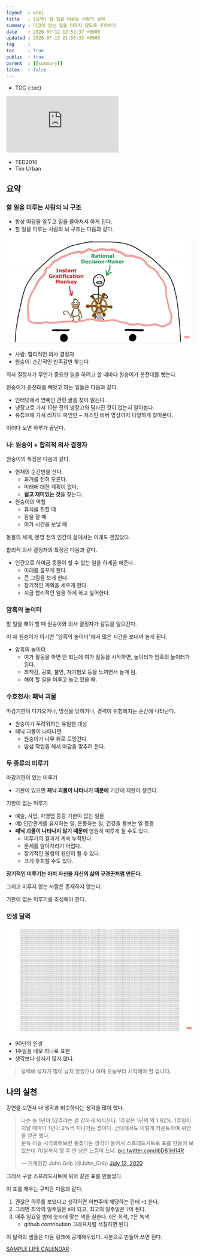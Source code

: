 ```yaml
---
layout  : wiki
title   : (요약) 할 일을 미루는 사람의 심리
summary : 마감이 없는 일을 미루지 않도록 주의하라
date    : 2020-07-12 12:52:37 +0900
updated : 2020-07-13 21:50:33 +0900
tag     : 
toc     : true
public  : true
parent  : [[summary]]
latex   : false
---
```

* TOC
{:toc}

<iframe max-width="100%" height="auto" src="https://www.youtube.com/embed/arj7oStGLkU" frameborder="0" allow="accelerometer; autoplay; encrypted-media; gyroscope; picture-in-picture" allowfullscreen></iframe>

- TED2016
- Tim Urban

## 요약
### 할 일을 미루는 사람의 뇌 구조

- 항상 마감을 앞두고 일을 몰아쳐서 하게 된다.
- 할 일을 미루는 사람의 뇌 구조는 다음과 같다.

![]( /post-img/summary-inside-the-mind-of-a-master-procrastinator-tim-urban/brain.jpg )

- 사람: 합리적인 의사 결정자
- 원숭이: 순간적인 만족감만 찾는다

의사 결정자가 무언가 중요한 일을 하려고 할 때마다 원숭이가 운전대를 뺏는다.

원숭이가 운전대를 빼앗고 하는 일들은 다음과 같다.

- 인터넷에서 연예인 관련 글을 찾아 읽는다.
- 냉장고로 가서 10분 전의 냉장고와 달라진 것이 없는지 알아본다.
- 유튜브에 가서 리처드 파인만 ~ 저스틴 비버 영상까지 다양하게 찾아본다.

이러다 보면 하루가 끝난다.

### 나: 원숭이 + 합리적 의사 결정자

원숭이의 특징은 다음과 같다.

- 현재의 순간만을 산다.
    - 과거를 전혀 모른다.
    - 미래에 대한 계획이 없다.
    - **쉽고 재미있는 것**을 찾는다.
- 원숭이의 역할
    - 휴식을 취할 때
    - 잠을 잘 때
    - 여가 시간을 보낼 때

동물의 세계, 문명 전의 인간의 삶에서는 이래도 괜찮았다.

합리적 의사 결정자의 특징은 다음과 같다.

- 인간으로 하여금 동물이 할 수 없는 일을 하게끔 해준다.
    - 미래를 꿈꾸게 한다.
    - 큰 그림을 보게 한다.
    - 장기적인 계획을 세우게 한다.
    - 지금 합리적인 일을 하게 하고 싶어한다.

### 암흑의 놀이터

할 일을 해야 할 때 원숭이와 의사 결정자가 갈등을 일으킨다.

이 때 원숭이가 이기면 "암흑의 놀이터"에서 많은 시간을 보내며 놀게 된다.

- 암흑의 놀이터
    - 여가 활동을 하면 안 되는데 여가 활동을 시작하면, 놀이터가 암흑의 놀이터가 된다.
    - 죄책감, 공포, 불안, 자기혐오 등을 느끼면서 놀게 됨.
    - 해야 할 일을 미루고 놀고 있을 때.

### 수호천사: 패닉 괴물

마감기한이 다가오거나, 망신을 당하거나, 경력이 위험해지는 순간에 나타난다.

- 원숭이가 두려워하는 유일한 대상
- 패닉 괴물이 나타나면
    - 원숭이가 나무 위로 도망간다.
    - 밤샘 작업을 해서 마감을 맞추려 한다.

### 두 종류의 미루기

마감기한이 있는 미루기

- 기한이 있으면 **패닉 괴물이 나타나기 때문에** 기간에 제한이 생긴다.

기한이 없는 미루기

- 예술, 사업, 자영업 등등 기한이 없는 일들
- 예) 인간관계를 유지하는 일, 운동하는 일, 건강을 돌보는 일 등등
- **패닉 괴물이 나타나지 않기 때문에** 영원히 미루게 될 수도 있다.
    - 미루기의 결과가 계속 누적된다.
    - 문제를 알아차리기 어렵다.
    - 장기적인 불행의 원인이 될 수 있다.
    - 크게 후회할 수도 있다.

**장기적인 미루기는 마치 자신을 자신의 삶의 구경꾼처럼 만든다.**

그리고 미루지 않는 사람은 존재하지 않는다.

기한이 없는 미루기를 조심해야 한다.

### 인생 달력

![]( /post-img/summary-inside-the-mind-of-a-master-procrastinator-tim-urban/life-calendar.jpg )

- 90년의 인생
- 1주일을 네모 하나로 표현
- 생각보다 상자가 많지 않다.

> 달력에 상자가 많이 남지 않았으니 아마 오늘부터 시작해야 할 겁니다.


## 나의 실천

강연을 보면서 내 생각과 비슷하다는 생각을 많이 했다.

<blockquote class="twitter-tweet"><p lang="ko" dir="ltr">나는 늘 1년이 52주라는 걸 강하게 의식한다. 1주일은 1년의 약 1.92%. 1주일이 지날 때마다 1년이 2%씩 지나가는 셈이다. 군대에서도 이렇게 카운트하며 위안을 얻곤 했다.<br>문득 이걸 시각화해보면 좋겠다는 생각이 들어서 스프레드시트로 표를 만들어 보았는데 70살까지 몇 주 안 남은 느낌이 드네. <a href="https://t.co/ibD81iH14R">pic.twitter.com/ibD81iH14R</a></p>&mdash; 기계인간 John Grib (@John_Grib) <a href="https://twitter.com/John_Grib/status/1282167911101030400?ref_src=twsrc%5Etfw">July 12, 2020</a></blockquote> <script async src="https://platform.twitter.com/widgets.js" charset="utf-8"></script>

그래서 구글 스프레드시트에 위와 같은 표를 만들었다.

이 표를 채우는 규칙은 다음과 같다.

1. 괜찮은 하루를 보냈다고 생각하면 이번주에 해당하는 칸에 `+1` 한다.
2. 그러면 최악의 일주일은 `0`이 되고, 최고의 일주일은 `7`이 된다.
3. 매주 일요일 밤에 숫자에 맞는 색을 칠한다. `0`은 회색, `7`은 녹색.
    - github contribution 그래프처럼 색칠하면 된다.

이 달력의 샘플은 다음 링크에 공개해두었다. 사본으로 만들어 쓰면 된다.

[SAMPLE LIFE CALENDAR]( https://docs.google.com/spreadsheets/d/1gnuLwh4HhK-zZTyBSVvL-zZxEh6Fs47h1238RIYN3fQ )

